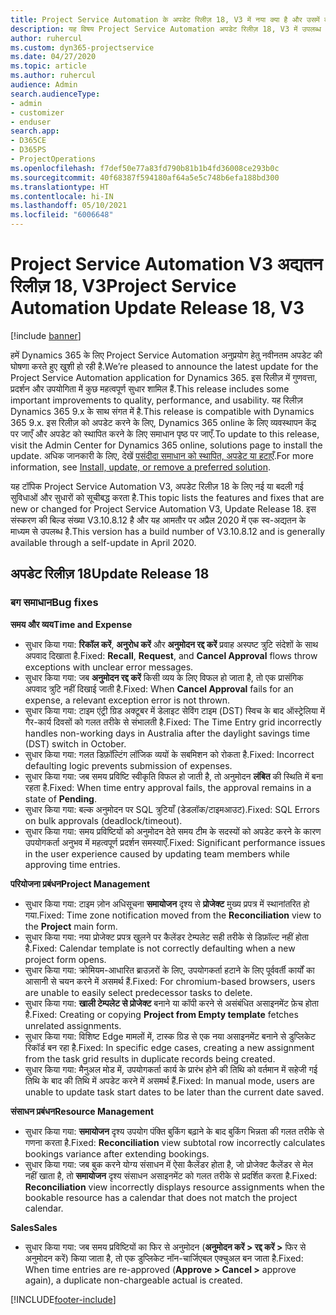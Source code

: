 ```yaml
---
title: Project Service Automation के अपडेट रिलीज़ 18, V3 में नया क्या है और उसमें क्या परिवर्तन हुआ है
description: यह विषय Project Service Automation अपडेट रिलीज़ 18, V3 में उपलब्ध सुविधाओं और सुधारों को सूचीबद्ध करता है.
author: ruhercul
ms.custom: dyn365-projectservice
ms.date: 04/27/2020
ms.topic: article
ms.author: ruhercul
audience: Admin
search.audienceType:
- admin
- customizer
- enduser
search.app:
- D365CE
- D365PS
- ProjectOperations
ms.openlocfilehash: f7def50e77a83fd790b81b1b4fd36008ce293b0c
ms.sourcegitcommit: 40f68387f594180af64a5e5c748b6efa188bd300
ms.translationtype: HT
ms.contentlocale: hi-IN
ms.lasthandoff: 05/10/2021
ms.locfileid: "6006648"
---
```

# <a name="project-service-automation-update-release-18-v3"></a><span data-ttu-id="8d8e4-103">Project Service Automation V3 अद्यतन रिलीज़ 18, V3</span><span class="sxs-lookup"><span data-stu-id="8d8e4-103">Project Service Automation Update Release 18, V3</span></span>

[!include [banner](../includes/psa-now-project-operations.md)]

<span data-ttu-id="8d8e4-104">हमें Dynamics 365 के लिए Project Service Automation अनुप्रयोग हेतु नवीनतम अपडेट की घोषणा करते हुए खुशी हो रही है.</span><span class="sxs-lookup"><span data-stu-id="8d8e4-104">We’re pleased to announce the latest update for the Project Service Automation application for Dynamics 365.</span></span> <span data-ttu-id="8d8e4-105">इस रिलीज़ में गुणवत्ता, प्रदर्शन और उपयोगिता में कुछ महत्वपूर्ण सुधार शामिल हैं.</span><span class="sxs-lookup"><span data-stu-id="8d8e4-105">This release includes some important improvements to quality, performance, and usability.</span></span> <span data-ttu-id="8d8e4-106">यह रिलीज़ Dynamics 365 9.x के साथ संगत में है.</span><span class="sxs-lookup"><span data-stu-id="8d8e4-106">This release is compatible with Dynamics 365 9.x.</span></span> <span data-ttu-id="8d8e4-107">इस रिलीज़ को अपडेट करने के लिए, Dynamics 365 online के लिए व्यवस्थापन केंद्र पर जाएँ और अपडेट को स्थापित करने के लिए समाधान पृष्ठ पर जाएँ.</span><span class="sxs-lookup"><span data-stu-id="8d8e4-107">To update to this release, visit the Admin Center for Dynamics 365 online, solutions page to install the update.</span></span> <span data-ttu-id="8d8e4-108">अधिक जानकारी के लिए, देखें [पसंदीदा समाधान को स्थापित, अपडेट या हटाएँ](/power-platform/admin/install-remove-preferred-solution).</span><span class="sxs-lookup"><span data-stu-id="8d8e4-108">For more information, see [Install, update, or remove a preferred solution](/power-platform/admin/install-remove-preferred-solution).</span></span>

<span data-ttu-id="8d8e4-109">यह टॉपिक Project Service Automation V3, अपडेट रिलीज़ 18 के लिए नई या बदली गई सुविधाओं और सुधारों को सूचीबद्ध करता है.</span><span class="sxs-lookup"><span data-stu-id="8d8e4-109">This topic lists the features and fixes that are new or changed for Project Service Automation V3, Update Release 18.</span></span> <span data-ttu-id="8d8e4-110">इस संस्करण की बिल्ड संख्या V3.10.8.12 है और यह आमतौर पर अप्रैल 2020 में एक स्व-अद्यतन के माध्यम से उपलब्ध है.</span><span class="sxs-lookup"><span data-stu-id="8d8e4-110">This version has a build number of V3.10.8.12 and is generally available through a self-update in April 2020.</span></span>

## <a name="update-release-18"></a><span data-ttu-id="8d8e4-111">अपडेट रिलीज़ 18</span><span class="sxs-lookup"><span data-stu-id="8d8e4-111">Update Release 18</span></span>

### <a name="bug-fixes"></a><span data-ttu-id="8d8e4-112">बग समाधान</span><span class="sxs-lookup"><span data-stu-id="8d8e4-112">Bug fixes</span></span>

<span data-ttu-id="8d8e4-113">**समय और व्यय**</span><span class="sxs-lookup"><span data-stu-id="8d8e4-113">**Time and Expense**</span></span>

- <span data-ttu-id="8d8e4-114">सुधार किया गया: **रिकॉल करें**, **अनुरोध करें** और **अनुमोदन रद्द करें** प्रवाह अस्पष्ट त्रुटि संदेशों के साथ अपवाद दिखाता है.</span><span class="sxs-lookup"><span data-stu-id="8d8e4-114">Fixed: **Recall**, **Request**, and **Cancel Approval** flows throw exceptions with unclear error messages.</span></span>
- <span data-ttu-id="8d8e4-115">सुधार किया गया: जब **अनुमोदन रद्द करें** किसी व्यय के लिए विफल हो जाता है, तो एक प्रासंगिक अपवाद त्रुटि नहीं दिखाई जाती है.</span><span class="sxs-lookup"><span data-stu-id="8d8e4-115">Fixed: When **Cancel Approval** fails for an expense, a relevant exception error is not thrown.</span></span>
- <span data-ttu-id="8d8e4-116">सुधार किया गया: टाइम एंट्री ग्रिड अक्टूबर में डेलाइट सेविंग टाइम (DST) स्विच के बाद ऑस्ट्रेलिया में गैर-कार्य दिवसों को गलत तरीके से संभालती है.</span><span class="sxs-lookup"><span data-stu-id="8d8e4-116">Fixed: The Time Entry grid incorrectly handles non-working days in Australia after the daylight savings time (DST) switch in October.</span></span>
- <span data-ttu-id="8d8e4-117">सुधार किया गया: गलत डिफ़ॉल्टिंग लॉजिक व्ययों के सबमिशन को रोकता है.</span><span class="sxs-lookup"><span data-stu-id="8d8e4-117">Fixed: Incorrect defaulting logic prevents submission of expenses.</span></span>
- <span data-ttu-id="8d8e4-118">सुधार किया गया: जब समय प्रविष्टि स्वीकृति विफल हो जाती है, तो अनुमोदन **लंबित** की स्थिति में बना रहता है.</span><span class="sxs-lookup"><span data-stu-id="8d8e4-118">Fixed: When time entry approval fails, the approval remains in a state of **Pending**.</span></span>
- <span data-ttu-id="8d8e4-119">सुधार किया गया: बल्क अनुमोदन पर SQL त्रुटियाँ (डेडलॉक/टाइमआउट).</span><span class="sxs-lookup"><span data-stu-id="8d8e4-119">Fixed: SQL Errors on bulk approvals (deadlock/timeout).</span></span>
- <span data-ttu-id="8d8e4-120">सुधार किया गया: समय प्रविष्टियों को अनुमोदन देते समय टीम के सदस्यों को अपडेट करने के कारण उपयोगकर्ता अनुभव में महत्वपूर्ण प्रदर्शन समस्याएँ.</span><span class="sxs-lookup"><span data-stu-id="8d8e4-120">Fixed: Significant performance issues in the user experience caused by updating team members while approving time entries.</span></span>

<span data-ttu-id="8d8e4-121">**परियोजना प्रबंधन**</span><span class="sxs-lookup"><span data-stu-id="8d8e4-121">**Project Management**</span></span>

- <span data-ttu-id="8d8e4-122">सुधार किया गया: टाइम ज़ोन अधिसूचना **समायोजन** दृश्य से **प्रोजेक्ट** मुख्य प्रपत्र में स्थानांतरित हो गया.</span><span class="sxs-lookup"><span data-stu-id="8d8e4-122">Fixed: Time zone notification moved from the **Reconciliation** view to the **Project** main form.</span></span>
- <span data-ttu-id="8d8e4-123">सुधार किया गया: नया प्रोजेक्ट प्रपत्र खुलने पर कैलेंडर टेम्पलेट सही तरीके से डिफ़ॉल्ट नहीं होता है.</span><span class="sxs-lookup"><span data-stu-id="8d8e4-123">Fixed: Calendar template is not correctly defaulting when a new project form opens.</span></span>
- <span data-ttu-id="8d8e4-124">सुधार किया गया: क्रोमियम-आधारित ब्राउज़रों के लिए, उपयोगकर्ता हटाने के लिए पूर्ववर्ती कार्यों का आसानी से चयन करने में असमर्थ हैं.</span><span class="sxs-lookup"><span data-stu-id="8d8e4-124">Fixed: For chromium-based browsers, users are unable to easily select predecessor tasks to delete.</span></span>
- <span data-ttu-id="8d8e4-125">सुधार किया गया: **खाली टेम्पलेट से प्रोजेक्ट** बनाने या कॉपी करने से असंबंधित असाइनमेंट फ़ेच होता है.</span><span class="sxs-lookup"><span data-stu-id="8d8e4-125">Fixed: Creating or copying **Project from Empty template** fetches unrelated assignments.</span></span>
- <span data-ttu-id="8d8e4-126">सुधार किया गया: विशिष्ट Edge मामलों में, टास्क ग्रिड से एक नया असाइनमेंट बनाने से डुप्लिकेट रिकॉर्ड बन रहा है.</span><span class="sxs-lookup"><span data-stu-id="8d8e4-126">Fixed: In specific edge cases, creating a new assignment from the task grid results in duplicate records being created.</span></span>
- <span data-ttu-id="8d8e4-127">सुधार किया गया: मैनुअल मोड में, उपयोगकर्ता कार्य के प्रारंभ होने की तिथि को वर्तमान में सहेजी गई तिथि के बाद की तिथि में अपडेट करने में असमर्थ हैं.</span><span class="sxs-lookup"><span data-stu-id="8d8e4-127">Fixed: In manual mode, users are unable to update task start dates to be later than the current date saved.</span></span>

<span data-ttu-id="8d8e4-128">**संसाधन प्रबंधन**</span><span class="sxs-lookup"><span data-stu-id="8d8e4-128">**Resource Management**</span></span>

- <span data-ttu-id="8d8e4-129">सुधार किया गया: **समायोजन** दृश्य उपयोग पंक्ति बुकिंग बढ़ाने के बाद बुकिंग भिन्नता की गलत तरीके से गणना करता है.</span><span class="sxs-lookup"><span data-stu-id="8d8e4-129">Fixed: **Reconciliation** view subtotal row incorrectly calculates bookings variance after extending bookings.</span></span>
- <span data-ttu-id="8d8e4-130">सुधार किया गया: जब बुक करने योग्य संसाधन में ऐसा कैलेंडर होता है, जो प्रोजेक्ट कैलेंडर से मेल नहीं खाता है, तो **समायोजन** दृश्य संसाधन असाइनमेंट को गलत तरीके से प्रदर्शित करता है.</span><span class="sxs-lookup"><span data-stu-id="8d8e4-130">Fixed: **Reconciliation** view incorrectly displays resource assignments when the bookable resource has a calendar that does not match the project calendar.</span></span>

<span data-ttu-id="8d8e4-131">**Sales**</span><span class="sxs-lookup"><span data-stu-id="8d8e4-131">**Sales**</span></span>

- <span data-ttu-id="8d8e4-132">सुधार किया गया: जब समय प्रविष्टियों का फिर से अनुमोदन (**अनुमोदन करें > रद्द करें >** फिर से अनुमोदन करें) किया जाता है, तो एक डुप्लिकेट नॉन-चार्जिएबल एक्चुअल बन जाता है.</span><span class="sxs-lookup"><span data-stu-id="8d8e4-132">Fixed: When time entries are re-approved (**Approve > Cancel >** approve again), a duplicate non-chargeable actual is created.</span></span>


[!INCLUDE[footer-include](../includes/footer-banner.md)]